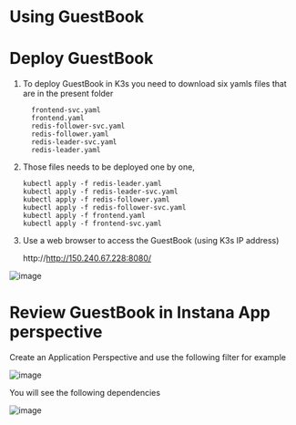 Using GuestBook  
=

# Deploy GuestBook 

1. To deploy GuestBook in K3s you need to download six yamls files that are in the present folder

         frontend-svc.yaml
         frontend.yaml
         redis-follower-svc.yaml
         redis-follower.yaml
         redis-leader-svc.yaml
         redis-leader.yaml

2. Those files needs to be deployed one by one, 

       kubectl apply -f redis-leader.yaml
       kubectl apply -f redis-leader-svc.yaml
       kubectl apply -f redis-follower.yaml
       kubectl apply -f redis-follower-svc.yaml
       kubectl apply -f frontend.yaml
       kubectl apply -f frontend-svc.yaml     

3. Use a web browser to access the GuestBook (using K3s IP address)

      http://http://150.240.67.228:8080/

![image](https://github.com/user-attachments/assets/d14cd08a-5abf-4e04-946f-ccd47ebe0eb3)


# Review GuestBook in Instana App perspective


Create an Application Perspective and use the following filter for example

![image](https://github.com/user-attachments/assets/8c03aa36-0f0d-4706-a207-ea5c13b3f635)

You will see the following dependencies

![image](https://github.com/user-attachments/assets/b641d069-25a9-467e-a349-2468900ce13d)





  
 
